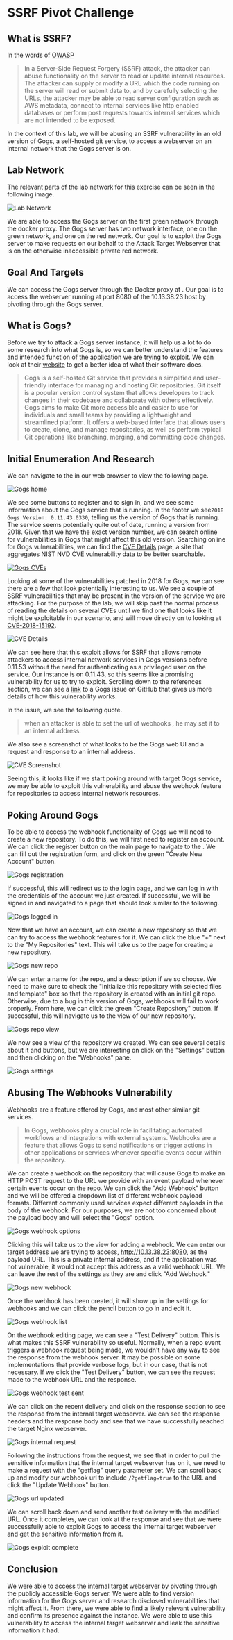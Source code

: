 # SSRF Pivot Challenge

## What is SSRF?

In the words of [OWASP](https://owasp.org/www-community/attacks/Server_Side_Request_Forgery)
> In a Server-Side Request Forgery (SSRF) attack, the attacker can abuse functionality on the server to read or update internal resources. The attacker can supply or modify a URL which the code running on the server will read or submit data to, and by carefully selecting the URLs, the attacker may be able to read server configuration such as AWS metadata, connect to internal services like http enabled databases or perform post requests towards internal services which are not intended to be exposed. 

In the context of this lab, we will be abusing an SSRF vulnerability in an old version of Gogs, a self-hosted git service, to access a webserver on an internal network that the Gogs server is on.


## Lab Network

The relevant parts of the lab network for this exercise can be seen in the following image.

![Lab Network](./images/SSRFLabNetwork.png)

We are able to access the Gogs server on the first green network through the docker proxy. The Gogs server has two network interface, one on the green network, and one on the red network. Our goal is to exploit the Gogs server to make requests on our behalf to the Attack Target Webserver that is on the otherwise inaccessible private red network.

## Goal And Targets

We can access the Gogs server through the Docker proxy at <SelfLink port=8091 />. Our goal is to access the webserver running at port 8080 of the 10.13.38.23 host by pivoting through the Gogs server.

## What is Gogs?

Before we try to attack a Gogs server instance, it will help us a lot to do some research into what Gogs is, so we can better understand the features and intended function of the application we are trying to exploit. We can look at their [website](https://gogs.io/) to get a better idea of what their software does.
> Gogs is a self-hosted Git service that provides a simplified and user-friendly interface for managing and hosting Git repositories. Git itself is a popular version control system that allows developers to track changes in their codebase and collaborate with others effectively.
> Gogs aims to make Git more accessible and easier to use for individuals and small teams by providing a lightweight and streamlined platform. It offers a web-based interface that allows users to create, clone, and manage repositories, as well as perform typical Git operations like branching, merging, and committing code changes.

## Initial Enumeration And Research

We can navigate to the <SelfLink linkText="Gogs server" port=8091 /> in our web browser to view the following page.

![Gogs home](./images/gogshome.png)

We see some buttons to register and to sign in, and we see some information about the Gogs service that is running. In the footer we see`2018 Gogs Version: 0.11.43.0330`, telling us the version of Gogs that is running. The service seems potentially quite out of date, running a version from 2018. Given that we have the exact version number, we can search online for vulnerabilities in Gogs that might affect this old version. Searching online for Gogs vulnerabilities, we can find the [CVE Details](https://www.cvedetails.com/vulnerability-list/vendor_id-19134/product_id-49155/Gogs-Gogs.html) page, a site that aggregates NIST NVD CVE vulnerability data to be better searchable.

[![Gogs CVEs](./images/gogscvesbigger.png)](./images/gogscvesbigger.png)

Looking at some of the vulnerabilities patched in 2018 for Gogs, we can see there are a few that look potentially interesting to us. We see a couple of SSRF vulnerabilities that may be present in the version of the service we are attacking. For the purpose of the lab, we will skip past the normal process of reading the details on several CVEs until we find one that looks like it might be exploitable in our scenario, and will move directly on to looking at [CVE-2018-15192](https://www.cvedetails.com/cve/CVE-2018-15192/).

![CVE Details](./images/cvedetails.png)

We can see here that this exploit allows for SSRF that allows remote attackers to access internal network services in Gogs versions before 0.11.53 without the need for authenticating as a privileged user on the service. Our instance is on 0.11.43, so this seems like a promising vulnerability for us to try to exploit. Scrolling down to the references section, we can see a [link](https://github.com/gogs/gogs/issues/5366) to a Gogs issue on GitHub that gives us more details of how this vulnerability works.

In the issue, we see the following quote.
> when an attacker is able to set the url of webhooks , he may set it to an internal address.

We also see a screenshot of what looks to be the Gogs web UI and a request and response to an internal address.

![CVE Screenshot](./images/gogscvescreenshot.png)

Seeing this, it looks like if we start poking around with target Gogs service, we may be able to exploit this vulnerability and abuse the webhook feature for repositories to access internal network resources.

## Poking Around Gogs

To be able to access the webhook functionality of Gogs we will need to create a new repository. To do this, we will first need to register an account. We can click the register button on the main page to navigate to the <SelfLink linkText="registration page" port=8091 path="/user/sign_up" />. We can fill out the registration form, and click on the green "Create New Account" button.

![Gogs registration](./images/gogsregister.png)

If successful, this will redirect us to the login page, and we can log in with the credentials of the account we just created. If successful, we will be signed in and navigated to a page that should look similar to the following.

![Gogs logged in](./images/gogsloggedin.png)

Now that we have an account, we can create a new repository so that we can try to access the webhook features for it. We can click the blue "+" next to the "My Repositories" text. This will take us to the page for creating a new repository.

![Gogs new repo](./images/gogsnewrepo.png)

We can enter a name for the repo, and a description if we so choose. We need to make sure to check the "Initialize this repository with selected files and template" box so that the repository is created with an initial git repo. Otherwise, due to a bug in this version of Gogs, webhooks will fail to work properly. From here, we can click the green "Create Repository" button. If successful, this will navigate us to the view of our new repository.

![Gogs repo view](./images/gogsrepoview.png)

We now see a view of the repository we created. We can see several details about it and buttons, but we are interesting on click on the "Settings" button and then clicking on the "Webhooks" pane.

![Gogs settings](./images/gogssettings.png)


## Abusing The Webhooks Vulnerability

Webhooks are a feature offered by Gogs, and most other similar git services.
> In Gogs, webhooks play a crucial role in facilitating automated workflows and integrations with external systems. Webhooks are a feature that allows Gogs to send notifications or trigger actions in other applications or services whenever specific events occur within the repository.

We can create a webhook on the repository that will cause Gogs to make an HTTP POST request to the URL we provide with an event payload whenever certain events occur on the repo. We can click the "Add Webhook" button and we will be offered a dropdown list of different webhook payload formats. Different commonly used services expect different payloads in the body of the webhook. For our purposes, we are not too concerned about the payload body and will select the "Gogs" option.

![Gogs webhook options](./images/gogswebhooktypes.png)

Clicking this will take us to the view for adding a webhook. We can enter our target address we are trying to access, http://10.13.38.23:8080, as the payload URL. This is a private internal address, and if the application was not vulnerable, it would not accept this address as a valid webhook URL. We can leave the rest of the settings as they are and click "Add Webhook."

![Gogs new webhook](./images/gogswebhooknew.png)

Once the webhook has been created, it will show up in the settings for webhooks and we can click the pencil button to go in and edit it.

![Gogs webhook list](./images/gogswebhooklist.png)

On the webhook editing page, we can see a "Test Delivery" button. This is what makes this SSRF vulnerability so useful. Normally, when a repo event triggers a webhook request being made, we wouldn't have any way to see the response from the webhook server. It may be possible on some implementations that provide verbose logs, but in our case, that is not necessary. If we click the "Test Delivery" button, we can see the request made to the webhook URL and the response.

![Gogs webhook test sent](./images/gogswebhooktestsent.png)

We can click on the recent delivery and click on the response section to see the response from the internal target webserver. We can see the response headers and the response body and see that we have successfully reached the target Nginx webserver.

![Gogs internal request](./images/gogsinternalrequest.png)

Following the instructions from the request, we see that in order to pull the sensitive information that the internal target webserver has on it, we need to make a request with the "getflag" query parameter set. We can scroll back up and modify our webhook url to include `/?getflag=true` to the URL and click the "Update Webhook" button.

![Gogs url updated](./images/gogsurlmodified.png)

We can scroll back down and send another test delivery with the modified URL. Once it completes, we can look at the response and see that we were successfully able to exploit Gogs to access the internal target webserver and get the sensitive information from it.

![Gogs exploit complete](./images/gogsexploitcomplete.png)


## Conclusion

We were able to access the internal target webserver by pivoting through the publicly accessible Gogs server. We were able to find version information for the Gogs server and research disclosed vulnerabilities that might affect it. From there, we were able to find a likely relevant vulnerability and confirm its presence against the instance. We were able to use this vulnerability to access the internal target webserver and leak the sensitive information it had.
